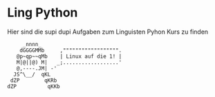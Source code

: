 # Ling Python 
Hier sind die supi dupi Aufgaben zum Linguisten Pyhon Kurs zu finden

         _nnnn_                      
        dGGGGMMb     ,"""""""""""""""""".
       @p~qp~~qMb    | Linux auf die 1! |
       M|@||@) M|   _;..................'
       @,----.JM| -'
      JS^\__/  qKL
     dZP        qKRb
    dZP          qKKb
